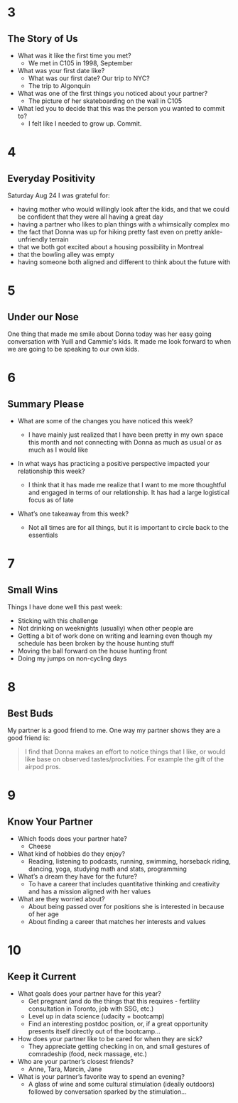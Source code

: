 # 3
## The Story of Us
- What was it like the first time you met?
	- We met in C105 in 1998, September
- What was your first date like?
	- What was our first date? Our trip to NYC?
	- The trip to Algonquin
- What was one of the first things you noticed about your partner?
	- The picture of her skateboarding on the wall in C105
- What led you to decide that this was the person you wanted to commit to?
	- I felt like I needed to grow up. Commit.

# 4
## Everyday Positivity
Saturday Aug 24 I was grateful for:
- having mother who would willingly look after the kids, and that we could be confident that they were all having a great day
- having a partner who likes to plan things with a whimsically complex mo
- the fact that Donna was up for hiking pretty fast even on pretty ankle-unfriendly terrain
- that we both got excited about a housing possibility in Montreal
- that the bowling alley was empty
- having someone both aligned and different to think about the future with

# 5
## Under our Nose
One thing that made me smile about Donna today was her easy going conversation with Yuill and Cammie's kids. It made me look forward to when we are going to be speaking to our own kids.

# 6
## Summary Please
- What are some of the changes you have noticed this week?
	- I have mainly just realized that I have been pretty in my own space this month and not connecting with Donna as much as usual or as much as I would like

- In what ways has practicing a positive perspective impacted your relationship this week?
	- I think that it has made me realize that I want to me more thoughtful and engaged in terms of our relationship. It has had a large logistical focus as of late
- What’s one takeaway from this week?	
	- Not all times are for all things, but it is important to circle back to the essentials

# 7
## Small Wins
Things I have done well this past week:
- Sticking with this challenge
- Not drinking on weeknights (usually) when other people are
- Getting a bit of work done on writing and learning even though my schedule has been broken by the house hunting stuff
- Moving the ball forward on the house hunting front
- Doing my jumps on non-cycling days

# 8
## Best Buds
My partner is a good friend to me. One way my partner shows they are a good friend is:
> I find that Donna makes an effort to notice things that I like, or would like base on observed tastes/proclivities. For example the gift of the airpod pros.


# 9
## Know Your Partner
- Which foods does your partner hate?
	- Cheese
- What kind of hobbies do they enjoy?
	- Reading, listening to podcasts, running, swimming, horseback riding, dancing, yoga, studying math and stats, programming
- What’s a dream they have for the future?
	- To have a career that includes quantitative thinking and creativity and has a mission aligned with her values
- What are they worried about?
	- About being passed over for positions she is interested in because of her age
	- About finding a career that matches her interests and values

# 10
## Keep it Current
- What goals does your partner have for this year?
	- Get pregnant (and do the things that this requires - fertility consultation in Toronto, job with SSG, etc.)
	- Level up in data science (udacity + bootcamp)
	- Find an interesting postdoc position, or, if a great opportunity presents itself directly out of the bootcamp...
- How does your partner like to be cared for when they are sick?
	- They appreciate getting checking in on, and small gestures of comradeship (food, neck massage, etc.)
- Who are your partner’s closest friends?
	- Anne, Tara, Marcin, Jane
- What is your partner’s favorite way to spend an evening?
	- A glass of wine and some cultural stimulation (ideally outdoors) followed by conversation sparked by the stimulation...